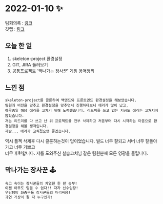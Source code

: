 # 2022-01-10 ✨

팀회의록 :
[링크](https://lime-mall-d34.notion.site/2022-01-11-f61dd718f64d4334a73cd8edeeeddc04)  
깃랩 :
[링크](https://lab.ssafy.com/s06-webmobile1-sub1/S06P11B208)

## 오늘 한 일

1. skeleton-project 환경설정
2. GIT, JIRA 둘러보기
3. 공통프로젝트 '막나가는 장사꾼' 게임 용어정리

## 느낀 점

```
skeleton-project를 클론하여 백엔드와 프론트엔드 환경설정을 해보았습니다.
팀원과 버전을 맞추고 환경설정을 맞추면서 진행하다보니 에러가 많이 났고,
하루종일 해당 에러를 고치기 위해 노력했습니다. 리드미를 쓰고 있는 지금도 에러는 고쳐지지 않았습니다.
저는 리드미를 다 쓰고 난 뒤 프로젝트를 전부 삭제하고 처음부터 다시 시작하는 마음으로 환경설정을 해볼 생각입니다.
제발... 에러가 고쳐졌으면 좋겠습니다.
```

역시 플젝 삭제후 다시 클론하는것이 답이었습니다. 빌드 너무 잘되고 서버 너무 잘돌아가고 너무 기쁘고  
너무 후련합니다. 저를 도와주신 실습코치님 같은 팀원분께 모든 영광을 돌립니다.

## 막나가는 장사꾼 🕹

```markdown
속고 속이는 장사꾼들의 치열한 한 판 승부!
이젠 아무도 믿을 수 없다!! 자자 선수입장!
우당탕탕 좌충우돌 장사꾼들의 머리싸움!
과연 거상이 될 자 누구인가!
```
